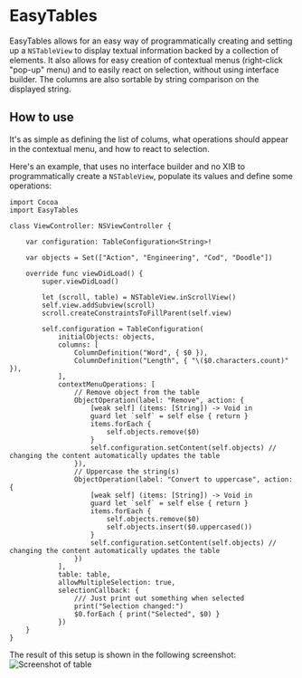 # EasyTables

EasyTables allows for an easy way of programmatically creating and setting up a `NSTableView` to display textual information backed by a collection of elements. It also allows for easy creation of contextual menus (right-click "pop-up" menu) and to easily react on selection, without using interface builder. The columns are also sortable by string comparison on the displayed string.

## How to use
It's as simple as defining the list of colums, what operations should appear in the contextual menu, and how to react to selection.

Here's an example, that uses no interface builder and no XIB to programmatically create a `NSTableView`, populate its values and define some operations:
```
import Cocoa
import EasyTables

class ViewController: NSViewController {

    var configuration: TableConfiguration<String>!
    
    var objects = Set(["Action", "Engineering", "Cod", "Doodle"])
    
    override func viewDidLoad() {
        super.viewDidLoad()

        let (scroll, table) = NSTableView.inScrollView()
        self.view.addSubview(scroll)
        scroll.createConstraintsToFillParent(self.view)
        
        self.configuration = TableConfiguration(
            initialObjects: objects,
            columns: [
                ColumnDefinition("Word", { $0 }),
                ColumnDefinition("Length", { "\($0.characters.count)" }),
            ],
            contextMenuOperations: [
                // Remove object from the table
                ObjectOperation(label: "Remove", action: {
                    [weak self] (items: [String]) -> Void in
                    guard let `self` = self else { return }
                    items.forEach {
                        self.objects.remove($0)
                    }
                    self.configuration.setContent(self.objects) // changing the content automatically updates the table
                }),
                // Uppercase the string(s)
                ObjectOperation(label: "Convert to uppercase", action: {
                    [weak self] (items: [String]) -> Void in
                    guard let `self` = self else { return }
                    items.forEach {
                        self.objects.remove($0)
                        self.objects.insert($0.uppercased())
                    }
                    self.configuration.setContent(self.objects) // changing the content automatically updates the table
                })
            ],
            table: table,
            allowMultipleSelection: true,
            selectionCallback: {
                /// Just print out something when selected
                print("Selection changed:")
                $0.forEach { print("Selected", $0) }
            })
    }
}
```

The result of this setup is shown in the following screenshot:
![Screenshot of table](https://github.com/marcoconti83/EasyTables/blob/master/docs/table-example.png?raw=true)


